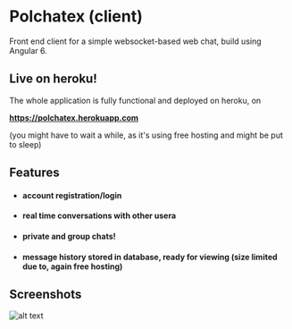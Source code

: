 # Polchatex (client)

Front end client for a simple websocket-based web chat, build using Angular 6.

## Live on heroku!
The whole application is fully functional and deployed on heroku, on 

**https://polchatex.herokuapp.com**

(you might have to wait a while, as it's using free hosting and might be put to sleep)

## Features

* #### account registration/login
* #### real time conversations with other usera
* #### private and group chats!
* #### message history stored in database, ready for viewing (size limited due to, again free hosting) 
## Screenshots

![alt text](https://i.imgur.com/FM8TxLu.png "Login screen")

